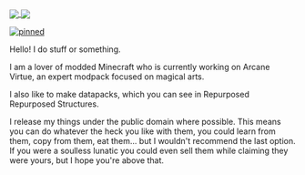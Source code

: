 <a href="https://github.com/anuraghazra/github-readme-stats">
  <img align="center" src="https://github-readme-stats.vercel.app/api?username=pm065&theme=synthwave&count_private=true&show_icons=true"/>
</a>
<a href="https://github.com/anuraghazra/github-readme-stats">
  <img align="center" src="https://github-readme-stats.vercel.app/api/top-langs/?username=pm065"/>
</a>
<br>

[![pinned](https://github-readme-stats.vercel.app/api/pin/?username=pm065&repo=RepurposedRepurposedStructures)](https://github.com/pm065/RepurposedRepurposedStructures)

Hello! I do stuff or something.

I am a lover of modded Minecraft who is currently working on Arcane Virtue, an expert modpack focused on magical arts.

I also like to make datapacks, which you can see in Repurposed Repurposed Structures.

I release my things under the public domain where possible. This means you can do whatever the heck you like with them, you could learn from them, copy from them, eat them... but I wouldn't recommend the last option. If you were a soulless lunatic you could even sell them while claiming they were yours, but I hope you're above that.

